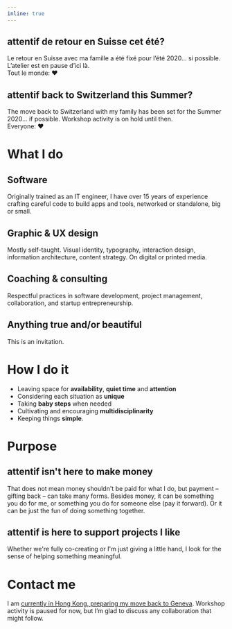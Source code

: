```yaml
---
inline: true
---
```


<section class="notice">
  <h2>attentif de retour en Suisse cet été?</h2>
  <p>Le retour en Suisse avec ma famille a été fixé pour l’été 2020… si possible. L’atelier est en pause d’ici là.<br>Tout le monde: ❤️</p>
  <h2>attentif back to Switzerland this Summer?</h2>
  <p>The move back to Switzerland with my family has been set for the Summer 2020… if possible. Workshop activity is on hold until then.<br>Everyone: ❤️</p>
</section>

# What I do

## Software

Originally trained as an IT engineer, I have over 15 years of experience crafting careful code to build apps and tools, networked or standalone, big or small.

## Graphic & UX design

Mostly self-taught. Visual identity, typography, interaction design, information architecture, content strategy. On digital or printed media.

## Coaching & consulting

Respectful practices in software development, project management, collaboration, and startup entrepreneurship.

## Anything true and/or beautiful

This is an invitation.

# How I do it

- Leaving space for **availability**, **quiet time** and **attention**
- Considering each situation as **unique**
- Taking **baby steps** when needed
- Cultivating and encouraging **multidisciplinarity**
- Keeping things **simple**.

# Purpose

## attentif isn't here to make money
That does not mean money shouldn't be paid for what I do, but payment – gifting back – can take many forms. Besides money, it can be something you do for me, or something you do for someone else (pay it forward). Or it can be just the fun of doing something together.

## attentif is here to support projects I like
Whether we're fully co-creating or I'm just giving a little hand, I look for the sense of helping something meaningful.

# Contact me

I am [currently in Hong Kong, preparing my move back to Geneva](#notice). Workshop activity is paused for now, but I’m glad to discuss any collaboration that might follow.
